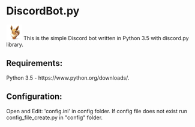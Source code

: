 # DiscordBot.py
<img src="img/eevee.png" alt="Eevee" height="42" width="42">
This is the simple Discord bot written in Python 3.5 with discord.py library.

<h2>Requirements:</h2>
Python 3.5 - https://www.python.org/downloads/. <br/>

<h2>Configuration:</h2>
Open and Edit: 'config.ini' in config folder.
If config file does not exist run config_file_create.py in "config" folder. 

